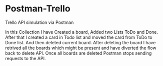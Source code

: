 # Postman-Trello
Trello API simulation via Postman

In this Collection I have Created a board, Added two Lists ToDo and Done.
After that I created a card in Todo list and moved the card from ToDo to Done list.
And then deleted current board.
After deleting the board I have retrived all the boards which might be present and have diverted the flow back to delete API.
Once all boards are deleted Postman stops sending requests to the API.
